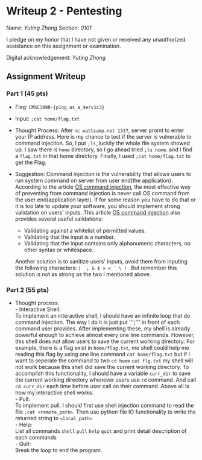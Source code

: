 # Writeup 2 - Pentesting

Name: *Yuting Zhong*
Section: *0101*

I pledge on my honor that I have not given or received any unauthorized assistance on this assignment or examination.

Digital acknowledgement: *Yuting Zhong*

## Assignment Writeup

### Part 1 (45 pts)

  -  Flag: ```CMSC389R-{p1ng_as_a_$erv1c3}```
  -  Input: ```;cat home/flag.txt```
  -  Thought Process: After ```nc wattsamp.net 1337```, server promt to enter your IP address. Here is my chance to test if the server is vulnerable to command injection. So, I put ```;ls```, luckily the whole file system showed up. I saw there is ```home``` directory, so I go ahead tried ```;ls home```. and I find a ```flag.txt``` in that home directory. Finally, I used ```;cat home/flag.txt``` to get the Flag.
  - Suggestion: Command injection is the vulnerability that allows users to run system command on server from user end(the application).  According to the article [OS command injection][1], the most effective way of preventing from command injection is never call OS command from the user end(application layer). If for some reason you have to do that or it is too late to update your software, you should implement strong validation on users' inputs. This article [OS command injection][1] also provides several useful validations:
    -  Validating against a whitelist of permitted values.
    -  Validating that the input is a number.
    -  Validating that the input contains only alphanumeric characters, no other syntax or whitespace.

    Another solution is to sanitize users' inputs, avoid them from inputing the following characters: ```|  ; & $ > < ` \ ! ``` But remember this solution is not as strong as the two I mentioned above.


### Part 2 (55 pts)  

  -  Thought process:  
    - Interactive Shell:  
      To implement an interactive shell, I should have an infinite loop that do command injection. The way I do it is just put ''';''' in front of each command user provides. After implementing these, my shell is already powerful enough to achieve almost every one line commands. However, this shell does not allow users to save the current working directory. For example, there is a flag exist in ```home/flag.txt```, me shell could help me reading this flag by using one line command ```cat home/flag.txt``` but if I want to seperate the command to two ```cd home``` ```cat flg.txt``` my shell will not work because this shell did save the current working directory. To accomplish this functionality, I should have a variable ```curr_dir``` to save the current working directory whenever users use ```cd``` command. And call ```cd curr_dir``` each time before user call on their command. Above all is how my interactive shell works.  
    - Pull:  
      To implement pull, I should first use shell injection command to read the file ```;cat <remote_path>```. Then use python file IO functionality to write the returned string to ```<local_path>```  
    - Help:  
      List all commands ```shell``` ```pull``` ```help``` ```quit``` and print detail description of each commands  
    - Quit:  
      Break the loop to end the program.



[1]:https://portswigger.net/web-security/os-command-injection

